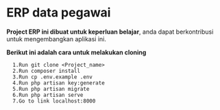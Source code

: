 # ERP data pegawai

**Project ERP ini dibuat untuk keperluan belajar**, anda dapat berkontribusi untuk mengembangkan aplikasi ini.

**Berikut ini adalah cara untuk melakukan cloning**
  ``` 
    1.Run git clone <Project_name>
    2.Run composer install
    3.Run cp .env.example .env
    4.Run php artisan key:generate
    5.Run php artisan migrate
    6.Run php artisan serve
    7.Go to link localhost:8000
  ```
